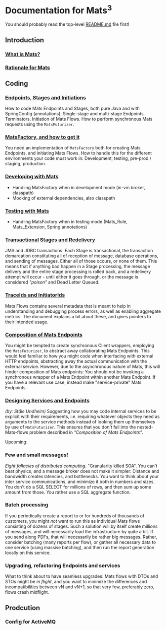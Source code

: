 # Documentation for Mats<sup>3</sup>

You should probably read the top-level [README.md](../README.md) file first!

## Introduction

### [What is Mats?](WhatIsMats.md)

### [Rationale for Mats](RationaleForMats.md)

## Coding

### [Endpoints, Stages and Initiations](developing/EndpointsAndInitiations.md)

How to code Mats Endpoints and Stages, both pure Java and with SpringConfig (annotations). Single-stage and multi-stage
Endpoints. Terminators. Initiation of Mats Flows. How to perform synchronous Mats requests using the `MatsFuturizer`.

### [MatsFactory, and how to get it](developing/MatsFactory.md)

You need an implementation of `MatsFactory` both for creating Mats Endpoints, and initiating Mats Flows. How to handle
this for the different environments your code must work in: Development, testing, pre-prod / staging, production.

### [Developing with Mats](developing/DevelopingWithMats.md)

* Handling MatsFactory when in development mode (in-vm broker, classpath)
* Mocking of external dependencies, also classpath

### [Testing with Mats](developing/TestingWithMats.md)

* Handling MatsFactory when in testing mode (Mats_Rule, Mats_Extension, Spring annotations)

### [Transactional Stages and Redelivery](developing/TransactionsAndRedeliveries.md)

JMS and JDBC transactions. Each Stage is transactional, the transaction demarcation constituting all of reception of
message, database operations, and sending of messages. Either all of those occurs, or none of them. This means that if
anything bad happen in a Stage processing, the message delivery and the entire stage processing is rolled back, and a
redelivery attempt will occur - until either it goes through, or the message is considered _"poison"_ and Dead Letter
Queued.

### [TraceIds and InitiatorIds](developing/TraceIdsAndInitiatorIds.md)

Mats Flows contains several metadata that is meant to help in understanding and debugging process errors, as well as
enabling aggregate metrics. The document explains a bit about these, and gives pointers to their intended usage.

### [Composition of Mats Endpoints](developing/MatsComposition.md)

You might be tempted to create synchronous Client wrappers, employing the `MatsFuturizer`, to abstract away
collaborating Mats Endpoints. This would feel familiar to how you might code when interfacing with external HTTP
endpoints, abstracting away the actual communication with the external service. However, due to the asynchronous nature
of Mats, this will hinder composition of Mats endpoints: You should not be invoking a synchronous wrapper of a Mats
Endpoint within another Mats Endpoint. If you have a relevant use case, instead make "service-private" Mats Endpoints.

### [Designing Services and Endpoints](developing/DesigningServicesAndEndpoints.md)

_(by: Ståle Undheim)_ Suggesting how you may code internal services to be explicit with their requirements, i.e.
requiring whatever objects they need as arguments to the service methods instead of looking them up themselves by use of
`MatsFuturizer`. This ensures that you don't fall into the nested-Mats-flows problem described in _"Composition of Mats
Endpoints"_.

Upcoming:

### Few and small messages!

_Eight fallacies of distributed computing._ "Granularity killed SOA". You can't beat physics, and a message broker does
not make it simpler: Distance and bandwidth creates latencies, and bottlenecks. You want to think about your inter
service communications, and minimize it both in numbers and sizes. You don't do a SQL SELECT for millions of rows, and
then sum up some amount from those. You rather use a SQL aggregate function.

### Batch processing

If you periodically create a report to or for hundreds of thousands of customers, you might _not_ want to run this as
individual Mats flows consisting of dozens of stages. Such a solution will by itself create millions of messages, and
will necessarily load the infrastructure by quite a bit. If you send along PDFs, that will necessarily be rather big
messages. Rather, consider batching (many reports per flow), or gather all necessary data to one service (using massive
batching), and then run the report generation locally on this service.

### Upgrading, refactoring Endpoints and services

What to think about to have seamless upgrades: Mats flows with DTOs and STOs might be _in flight_, and you want to
minimize the differences and incompatibilities between vN and vN+1, so that very few, preferably zero, flows crash
midflight.

## Prodcution

### Config for ActiveMQ


